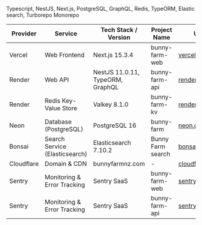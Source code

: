 Typescript, NestJS, Next.js, PostgreSQL, GraphQL, Redis, TypeORM, Elastic search, Turborepo Monorepo

| Provider   | Service                        | Tech Stack / Version             | Project Name      | URL                                       |
|------------|--------------------------------|----------------------------------|-------------------|--------------------------------------------|
| Vercel     | Web Frontend                   | Next.js 15.3.4                   | bunny-farm-web    | [vercel.com](https://vercel.com/)         |
| Render     | Web API                        | NestJS 11.0.11, TypeORM, GraphQL | bunny-farm-api    | [render.com](https://render.com/)         |
| Render     | Redis Key-Value Store          | Valkey 8.1.0                     | bunny-farm-kv     | [render.com](https://render.com/)         |
| Neon       | Database (PostgreSQL)          | PostgreSQL 16                    | bunny-farm        | [neon.com](https://neon.com/)             |
| Bonsai     | Search Service (Elasticsearch) | Elasticsearch 7.10.2             | Bunny Farm search | [bonsai.io](https://bonsai.io/)           |
| Cloudflare | Domain & CDN                   | bunnyfarmnz.com                  | -                 | [cloudflare.com](https://cloudflare.com/) |
| Sentry     | Monitoring & Error Tracking    | Sentry SaaS                      | bunny-farm-web    | [sentry.io](https://sentry.io/)           |
| Sentry     | Monitoring & Error Tracking    | Sentry SaaS                      | bunny-farm-api    | [sentry.io](https://sentry.io/)           |

